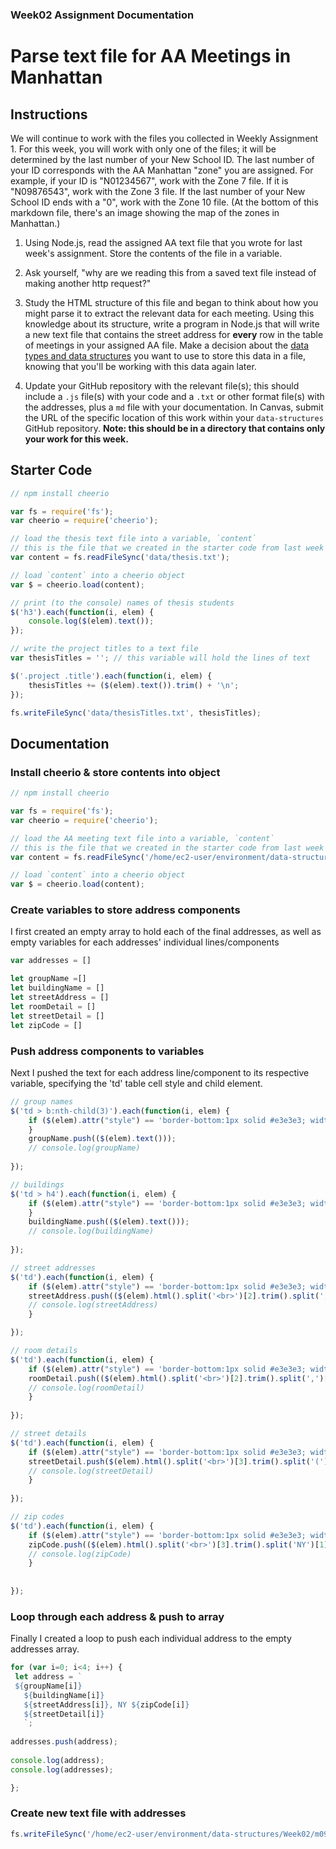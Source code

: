 ### Week02 Assignment Documentation
# Parse text file for AA Meetings in Manhattan 

Instructions
------

We will continue to work with the files you collected in Weekly Assignment 1. For this week, you will work with only one of the files; it will be determined by the last number of your New School ID. The last number of your ID corresponds with the AA Manhattan "zone" you are assigned. For example, if your ID is "N01234567", work with the Zone 7 file. If it is "N09876543", work with the Zone 3 file. If the last number of your New School ID ends with a "0", work with the Zone 10 file. (At the bottom of this markdown file, there's an image showing the map of the zones in Manhattan.)

1. Using Node.js, read the assigned AA text file that you wrote for last week's assignment. Store the contents of the file in a variable.

2. Ask yourself, "why are we reading this from a saved text file instead of making another http request?"

3. Study the HTML structure of this file and began to think about how you might parse it to extract the relevant data for each meeting. Using this knowledge about its structure, write a program in Node.js that will write a new text file that contains the street address for **every** row in the table of meetings in your assigned AA file. Make a decision about the [data types and data structures](https://developer.mozilla.org/en-US/docs/Web/JavaScript/Data_structures) you want to use to store this data in a file, knowing that you'll be working with this data again later. 

4. Update your GitHub repository with the relevant file(s); this should include a `.js` file(s) with your code and a `.txt` or other format file(s) with the addresses, plus a `md` file with your documentation. In Canvas, submit the URL of the specific location of this work within your `data-structures` GitHub repository. **Note: this should be in a directory that contains only your work for this week.** 

## Starter Code  

```javascript
// npm install cheerio

var fs = require('fs');
var cheerio = require('cheerio');

// load the thesis text file into a variable, `content`
// this is the file that we created in the starter code from last week
var content = fs.readFileSync('data/thesis.txt');

// load `content` into a cheerio object
var $ = cheerio.load(content);

// print (to the console) names of thesis students
$('h3').each(function(i, elem) {
    console.log($(elem).text());
});

// write the project titles to a text file
var thesisTitles = ''; // this variable will hold the lines of text

$('.project .title').each(function(i, elem) {
    thesisTitles += ($(elem).text()).trim() + '\n';
});

fs.writeFileSync('data/thesisTitles.txt', thesisTitles);
```

Documentation
------

### Install cheerio & store contents into object 
```javascript
// npm install cheerio

var fs = require('fs');
var cheerio = require('cheerio');

// load the AA meeting text file into a variable, `content`
// this is the file that we created in the starter code from last week
var content = fs.readFileSync('/home/ec2-user/environment/data-structures/Week01/aa-data/m09.txt');

// load `content` into a cheerio object
var $ = cheerio.load(content);
```

### Create variables to store address components 
I first created an empty array to hold each of the final addresses, as well as empty variables for each addresses' individual lines/components 

```javascript
var addresses = []

let groupName =[]
let buildingName = []
let streetAddress = []
let roomDetail = []
let streetDetail = []
let zipCode = []
```

### Push address components to variables
Next I pushed the text for each address line/component to its respective variable, specifying the 'td' table cell style and child element. 
```javascript
// group names
$('td > b:nth-child(3)').each(function(i, elem) {
    if ($(elem).attr("style") == 'border-bottom:1px solid #e3e3e3; width:260px') {
    }
    groupName.push(($(elem).text()));
    // console.log(groupName)
    
});

// buildings
$('td > h4').each(function(i, elem) {
    if ($(elem).attr("style") == 'border-bottom:1px solid #e3e3e3; width:260px') {
    }
    buildingName.push(($(elem).text()));
    // console.log(buildingName)
    
});

// street addresses
$('td').each(function(i, elem) {
    if ($(elem).attr("style") == 'border-bottom:1px solid #e3e3e3; width:260px') {
    streetAddress.push(($(elem).html().split('<br>')[2].trim().split(',')[0]));
    // console.log(streetAddress)
    }

});

// room details
$('td').each(function(i, elem) {
    if ($(elem).attr("style") == 'border-bottom:1px solid #e3e3e3; width:260px') {
    roomDetail.push(($(elem).html().split('<br>')[2].trim().split(',')[1].trim()));
    // console.log(roomDetail)
    }    
    
});

// street details
$('td').each(function(i, elem) {
    if ($(elem).attr("style") == 'border-bottom:1px solid #e3e3e3; width:260px') {
    streetDetail.push($(elem).html().split('<br>')[3].trim().split('(').pop().split(')')[0].replace(/&amp;/g, "&"));
    // console.log(streetDetail)
    }
    
});

// zip codes
$('td').each(function(i, elem) {
    if ($(elem).attr("style") == 'border-bottom:1px solid #e3e3e3; width:260px') {
    zipCode.push(($(elem).html().split('<br>')[3].trim().split('NY')[1].trim()));
    // console.log(zipCode)
    }
    
    
});
 ```
 
### Loop through each address & push to array
Finally I created a loop to push each individual address to the empty addresses array.
```javascript
for (var i=0; i<4; i++) {
 let address = `
 ${groupName[i]}
   ${buildingName[i]}
   ${streetAddress[i]}, NY ${zipCode[i]}
   ${streetDetail[i]}
   `;
 
addresses.push(address);
 
console.log(address);
console.log(addresses);

};
```

### Create new text file with addresses
```javascript
fs.writeFileSync('/home/ec2-user/environment/data-structures/Week02/m09addresses.txt', addresses);
```
